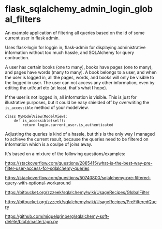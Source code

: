 # flask_sqlalchemy_admin_login_global_filters
An example application of filtering all queries based on the id of some current user in flask admin.

Uses flask-login for loggin in, flask-admin for displaying administrative information without too much hassle, and SQLAlchemy for query contruction.

A user has certain books (one to many), books have pages (one to many), and pages have words (many to many). A book belongs to a user, and when the user is logged in, all the pages, words, and books will only be visible to the logged in user. The user can not access any other information, even by editing the url/curl etc (at least, that's what I hope). 

If the user is not logged in, all information is visible. This is just for illustrative purposes, but it could be easy shielded off by overwriting the `is_accessible` method of your modelview.

    class MyModelView(ModelView):
        def is_accessible(self):
            return login.current_user.is_authenticated

Adjusting the queries is kind of a hassle, but this is the only way I managed to achieve the current result, because the queries need to be filtered on information which is a coulpe of joins away.

It's based on a mixture of the following questions/examples:

https://stackoverflow.com/questions/2885415/what-is-the-best-way-pre-filter-user-access-for-sqlalchemy-queries

https://stackoverflow.com/questions/50740800/sqlalchemy-pre-filtered-query-with-optional-workaround

https://bitbucket.org/zzzeek/sqlalchemy/wiki/UsageRecipes/GlobalFilter

https://bitbucket.org/zzzeek/sqlalchemy/wiki/UsageRecipes/PreFilteredQuery

https://github.com/miguelgrinberg/sqlalchemy-soft-delete/blob/master/app.py

